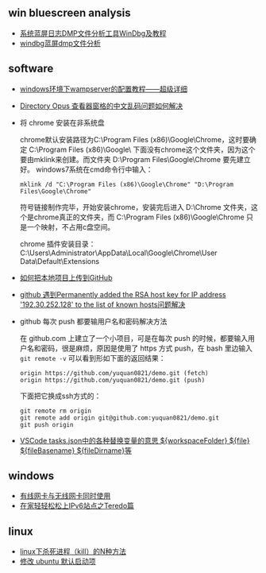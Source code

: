 ## win bluescreen analysis

* [系统蓝屏日志DMP文件分析工具WinDbg及教程](https://www.yeboyzq.com/zhuomianweihu/xitongyingyongjiqiao/520.html)
* [windbg蓝屏dmp文件分析](http://blog.csdn.net/greless/article/details/71440505)

## software

* [windows环境下wampserver的配置教程——超级详细](http://blog.csdn.net/wuguandi/article/details/53561253)

* [Directory Opus 查看器窗格的中文乱码问题如何解决](https://www.zhihu.com/question/50458466/answer/124012007)

* 将 chrome 安装在非系统盘

  chrome默认安装路径为C:\Program Files (x86)\Google\Chrome，这时要确定 C:\Program Files (x86)\Google\ 下面没有chrome这个文件夹，因为这个要由mklink来创建。而文件夹 D:\Program Files\Google\Chrome 要先建立好。
  windows7系统在cmd命令行中输入：

  ```
  mklink /d "C:\Program Files (x86)\Google\Chrome" "D:\Program Files\Google\Chrome"
  ```

  符号链接制作完毕，开始安装chrome，安装完后进入 D:\Chrome 文件夹，这个是chrome真正的文件夹，而 C:\Program Files (x86)\Google\Chrome 只是一个映射，不占用c盘空间。

  chrome 插件安装目录：C:\Users\Administrator\AppData\Local\Google\Chrome\User Data\Default\Extensions

* [如何把本地项目上传到GitHub](https://jingyan.baidu.com/article/36d6ed1f9ba2bb1bce488368.html)


* [github 遇到Permanently added the RSA host key for IP address '192.30.252.128' to the list of known hosts问题解决](http://www.cnblogs.com/xiangyangzhu/p/5316041.html)

* github 每次 push 都要输用户名和密码解决方法

  在 github.com 上建立了一个小项目，可是在每次 push 的时候，都要输入用户名和密码，很是麻烦，原因是使用了 https 方式 push，在 bash 里边输入 `git remote -v` 可以看到形如下面的返回结果：

  ```
  origin https://github.com/yuquan0821/demo.git (fetch)
  origin https://github.com/yuquan0821/demo.git (push)
  ```

  下面把它换成ssh方式的：

  ```
  git remote rm origin
  git remote add origin git@github.com:yuquan0821/demo.git
  git push origin 
  ```

* [VSCode tasks.json中的各种替换变量的意思 ${workspaceFolder} ${file} ${fileBasename} ${fileDirname}等](http://blog.csdn.net/bat67/article/details/78302870)

## windows

*  [有线网卡与无线网卡同时使用](http://www.cnblogs.com/lovemo1314/archive/2010/10/08/1846057.html)
* [在家轻轻松松上IPv6站点之Teredo篇](http://bbs.pcbeta.com/viewthread-1580771-1-1.html)

## linux

* [linux下杀死进程（kill）的N种方法](http://blog.csdn.net/andy572633/article/details/7211546)
* [修改 ubuntu 默认启动项](https://jingyan.baidu.com/article/afd8f4de58959134e386e969.html)

